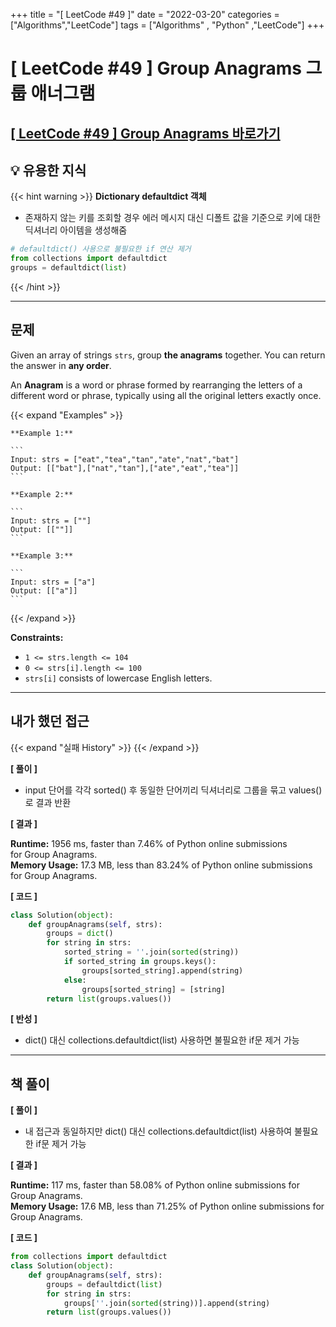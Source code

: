 +++
title = "[ LeetCode #49 ]"
date = "2022-03-20"
categories = ["Algorithms","LeetCode"]
tags = ["Algorithms" , "Python" ,"LeetCode"]
+++

# [ LeetCode #49 ] Group Anagrams 그룹 애너그램

## [[ LeetCode #49 ] Group Anagrams 바로가기 ](https://leetcode.com/problems/group-anagrams/)

## 💡 유용한 지식

{{< hint warning >}}
**Dictionary defaultdict 객체**

- 존재하지 않는 키를 조회할 경우 에러 메시지 대신 디폴트 값을 기준으로 키에 대한 딕셔너리 아이템을 생성해줌

```python
# defaultdict() 사용으로 불필요한 if 연산 제거
from collections import defaultdict
groups = defaultdict(list)
```

{{< /hint >}}

---

## 문제

Given an array of strings `strs`, group **the anagrams** together. You can return the answer in **any order**.

An **Anagram** is a word or phrase formed by rearranging the letters of a different word or phrase, typically using all the original letters exactly once.

{{< expand "Examples" >}}

    **Example 1:**

    ```
    Input: strs = ["eat","tea","tan","ate","nat","bat"]
    Output: [["bat"],["nat","tan"],["ate","eat","tea"]]
    ```

    **Example 2:**

    ```
    Input: strs = [""]
    Output: [[""]]
    ```

    **Example 3:**

    ```
    Input: strs = ["a"]
    Output: [["a"]]
    ```

{{< /expand >}}

**Constraints:**

- `1 <= strs.length <= 104`
- `0 <= strs[i].length <= 100`
- `strs[i]` consists of lowercase English letters.

---

## 내가 했던 접근

{{< expand "실패 History" >}}
{{< /expand >}}

**[ 풀이 ]**

- input 단어를 각각 sorted() 후 동일한 단어끼리 딕셔너리로 그룹을 묶고 values() 로 결과 반환

**[ 결과 ]**

**Runtime:** 1956 ms, faster than 7.46% of Python online submissions for Group Anagrams.  
**Memory Usage:** 17.3 MB, less than 83.24% of Python online submissions for Group Anagrams.

**[ 코드 ]**

```python
class Solution(object):
    def groupAnagrams(self, strs):
        groups = dict()
        for string in strs:
            sorted_string = ''.join(sorted(string))
            if sorted_string in groups.keys():
                groups[sorted_string].append(string)
            else:
                groups[sorted_string] = [string]
        return list(groups.values())
```

**[ 반성 ]**

- dict() 대신 collections.defaultdict(list) 사용하면 불필요한 if문 제거 가능

---

## 책 풀이

**[ 풀이 ]**

- 내 접근과 동일하지만 dict() 대신 collections.defaultdict(list) 사용하여 불필요한 if문 제거 가능

**[ 결과 ]**

**Runtime:** 117 ms, faster than 58.08% of Python online submissions for Group Anagrams.  
**Memory Usage:** 17.6 MB, less than 71.25% of Python online submissions for Group Anagrams.

**[ 코드 ]**

```python
from collections import defaultdict
class Solution(object):
    def groupAnagrams(self, strs):
        groups = defaultdict(list)
        for string in strs:
            groups[''.join(sorted(string))].append(string)
        return list(groups.values())
```
